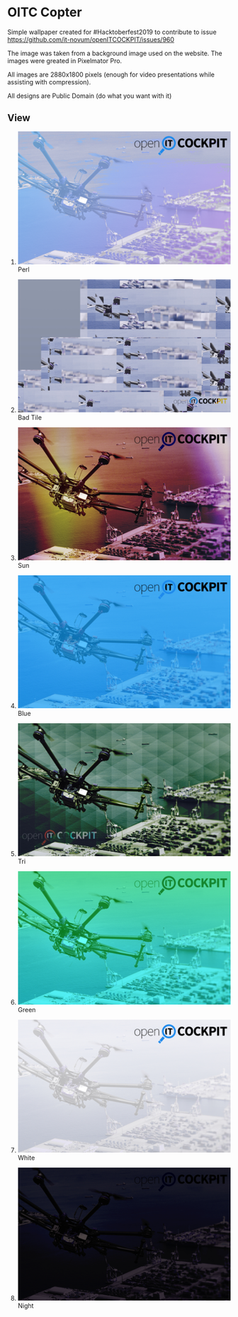 # OITC Copter

Simple wallpaper created for #Hacktoberfest2019 to contribute to issue https://github.com/it-novum/openITCOCKPIT/issues/960

The image was taken from a background image used on the website. The images were greated in Pixelmator Pro.

All images are 2880x1800 pixels (enough for video presentations while assisting with compression).

All designs are Public Domain (do what you want with it)

## View

1. ![copter Perl design](wallpaper-oitc-copter-perl.jpg) Perl

1. ![copter Bad Tile design](wallpaper-oitc-copter-badtile.jpg) Bad Tile

1. ![copter Sun design](wallpaper-oitc-copter-sun.jpg) Sun

1. ![copter Blue design](wallpaper-oitc-copter-blue.jpg) Blue

1. ![copter Tri design](wallpaper-oitc-copter-tri.jpg) Tri

1. ![copter Green design](wallpaper-oitc-copter-green.jpg) Green

1. ![copter White design](wallpaper-oitc-copter-white.jpg) White

1. ![copter Night design](wallpaper-oitc-copter-night.jpg) Night